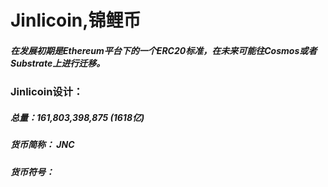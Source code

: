# Jinlicoin,锦鲤币

##### 在发展初期是Ethereum平台下的一个ERC20标准，在未来可能往Cosmos或者Substrate上进行迁移。
### Jinlicoin设计：
##### 总量：161,803,398,875 (1618亿)
##### 货币简称： JNC
##### 货币符号：
